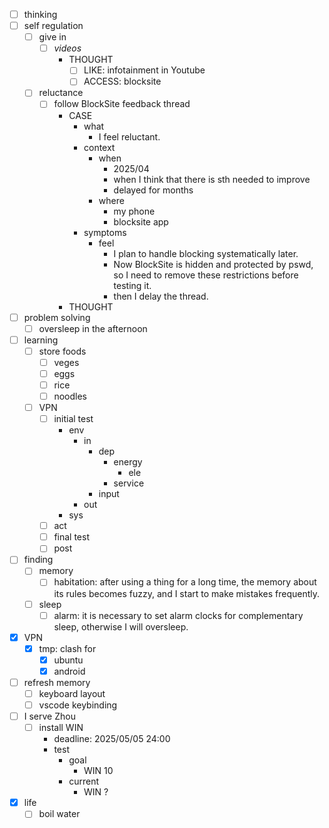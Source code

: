 - [ ] thinking
- [ ] self regulation
    - [ ] give in
        - [ ] *videos*
            - THOUGHT
                - [ ] LIKE: infotainment in Youtube
                - [ ] ACCESS: blocksite
    - [ ] reluctance
        - [ ] follow BlockSite feedback thread
            - CASE
                - what
                    - I feel reluctant.
                - context
                    - when
                        - 2025/04
                        - when I think that there is sth needed to improve
                        - delayed for months
                    - where
                        - my phone
                        - blocksite app
                - symptoms
                    - feel
                        - I plan to handle blocking systematically later.
                        - Now BlockSite is hidden and protected by pswd, so I need to remove these restrictions before testing it.
                        - then I delay the thread.
            - THOUGHT
- [ ] problem solving
    - [ ] oversleep in the afternoon
- [ ] learning
    - [ ] store foods
        - [ ] veges
        - [ ] eggs
        - [ ] rice
        - [ ] noodles
    - [ ] VPN
        - [ ] initial test
            - env
                - in
                    - dep
                        - energy
                            - ele
                        - service
                    - input
                - out
            - sys
        - [ ] act
        - [ ] final test
        - [ ] post
- [ ] finding
    - [ ] memory
        - [ ] habitation: after using a thing for a long time, the memory about its rules becomes fuzzy, and I start to make mistakes frequently.
    - [ ] sleep
        - [ ] alarm: it is necessary to set alarm clocks for complementary sleep, otherwise I will oversleep.
- [x] VPN
    - [x] tmp: clash for 
        - [x] ubuntu
        - [x] android
- [ ] refresh memory
    - [ ] keyboard layout
    - [ ] vscode keybinding
- [ ] I serve Zhou
    - [ ] install WIN
        - deadline: 2025/05/05 24:00
        - test
            - goal
                - WIN 10
            - current
                - WIN ?
- [x] life
    - [ ] boil water